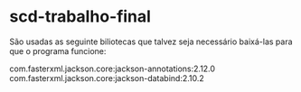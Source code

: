 # scd-trabalho-final

São usadas as seguinte biliotecas que talvez seja necessário baixá-las para que o programa funcione:

com.fasterxml.jackson.core:jackson-annotations:2.12.0
com.fasterxml.jackson.core:jackson-databind:2.10.2
